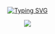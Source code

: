 <!---------- Typing SVG ---------->
<p align="center">
    <a href="https://avatars.githubusercontent.com/u/85664936?v=4">
        <img
            src="https://readme-typing-svg.herokuapp.com?font=Sunshine+Tropical&color=e14d4d&size=36&lines=MADE+BY;KARTHIK"
            alt="Typing SVG"
        />
    </a>
</p>



<p align="center">
  <a href="https://github.com/karthikeditz/media">
    <img src="https://img.shields.io/github/repo-size/karthikeditz/media?color=Lime&label=Repo%20total%20size&style=for-the-badge&logo=appveyor">
<p align="center"> <size="50000"&width="100000">
    
    
    
    
    
    
    
    
    
    
    
